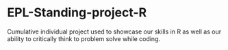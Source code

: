 # EPL-Standing-project-R
Cumulative individual project used to showcase our skills in R as well as our ability to critically think to problem solve while coding.
